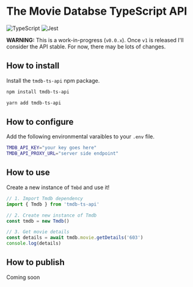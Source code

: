 # The Movie Databse TypeScript API

![TypeScript](https://img.shields.io/badge/typescript-%23007ACC.svg?style=for-the-badge&logo=typescript&logoColor=white)
![Jest](https://img.shields.io/badge/-jest-%23C21325?style=for-the-badge&logo=jest&logoColor=white)

**WARNING:** This is a work-in-progress (`v0.0.x`). Once `v1` is released I'll
consider the API stable. For now, there may be lots of changes.

## How to install

Install the `tmdb-ts-api` npm package.

```sh
npm install tmdb-ts-api
```

```sh
yarn add tmdb-ts-api
```

## How to configure

Add the following environmental varaibles to your `.env` file.

```sh
TMDB_API_KEY="your key goes here"
TMDB_API_PROXY_URL="server side endpoint"
```

## How to use

Create a new instance of `Tmbd` and use it!

```ts
// 1. Import Tmdb dependency
import { Tmdb } from 'tmdb-ts-api'

// 2. Create new instance of Tmdb
const tmdb = new Tmdb()

// 3. Get movie details
const details = await tmdb.movie.getDetails('603')
console.log(details)
```

## How to publish

Coming soon

